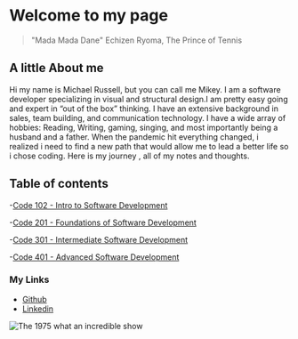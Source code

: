 # Welcome to my page

> "Mada Mada Dane" Echizen Ryoma, The Prince of Tennis

## A little About me

Hi my name is Michael Russell, but you can call me Mikey.
I am a software developer specializing in visual and structural design.I am pretty easy going and expert in “out of the box” thinking.
I have an extensive background in sales, team building, and communication technology. I have a wide array of hobbies: Reading, Writing, gaming, singing, and most importantly being a husband and a father.
When the pandemic hit everything changed, i realized i need to find a new path that would allow me to lead a better life so i chose coding.
Here is my journey , all of my notes and thoughts.

## Table of contents

-[Code 102 - Intro to Software Development](102/README.md)

-[Code 201 - Foundations of Software Development](201/README.md)

-[Code 301 - Intermediate Software Development](301/README.md)

-[Code 401 - Advanced Software Development](401/README.md)

### My Links

+ [Github](https://github.com/iswimfree)
+ [Linkedin](https://www.linkedin.com/in/michael-russell1/)

![The 1975 what an incredible show](https://64.media.tumblr.com/0541845953d2c658c65eb66152b5128e/tumblr_nf4fh0w9uh1tenxs8o3_1280.jpg)
